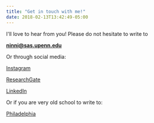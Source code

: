 ```yaml
---
title: "Get in touch with me!"
date: 2018-02-13T13:42:49-05:00
---
```

I'll love to hear from you! 
Please do not hesitate to write to

**ninni@sas.upenn.edu**

Or through social media:

[Instagram](https://www.instagram.com/mica.ninni/)

[ResearchGate](http://researchgate.net/profile/maria_ninni)

[LinkedIn](http://linkedin.com/in/mninni)

Or if you are very old school to write to:

[Philadelphia](https://www.google.com/maps/place/Love+Sculpture+University+of+Pennsylvania/@39.9519307,-75.1945591,18z/data=!4m12!1m6!3m5!1s0x89c6c65a7f3bccc1:0x9eaa6a2b2d6fe94!2sUniversity+of+Pennsylvania!8m2!3d39.9522188!4d-75.1932137!3m4!1s0x89c6c65a23008f69:0x8bbf4ac01cf3b032!8m2!3d39.9518368!4d-75.1948433)
